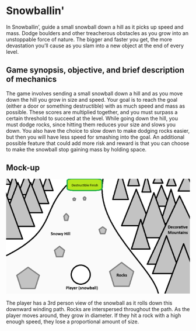 # Snowballin'
In Snowballin’, guide a small snowball down a hill as it picks up speed and mass. Dodge boulders and other treacherous obstacles as you grow into an unstoppable force of nature. The bigger and faster you get, the more devastation you’ll cause as you slam into a new object at the end of every level.

## Game synopsis, objective, and brief description of mechanics
The game involves sending a small snowball down a hill and as you move down the hill you grow in size and speed. Your goal is to reach the goal (either a door or something destructible) with as much speed and mass as possible. These scores are multiplied together, and you must surpass a certain threshold to succeed at the level. While going down the hill, you must dodge rocks, since hitting them reduces your size and slows you down. You also have the choice to slow down to make dodging rocks easier, but then you will have less speed for smashing into the goal. An additional possible feature that could add more risk and reward is that you can choose to make the snowball stop gaining mass by holding space.

## Mock-up
![Mock up of the game](./mockup.png)

The player has a 3rd person view of the snowball as it rolls down this downward winding path. Rocks are interspersed throughout the path. As the player moves around, they grow in diameter. If they hit a rock with a high enough speed, they lose a proportional amount of size.
